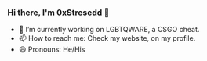 ### Hi there, I'm 0xStresedd 👋

- 🔭 I’m currently working on LGBTQWARE, a CSGO cheat.
- 📫 How to reach me: Check my website, on my profile.
- 😄 Pronouns: He/His


